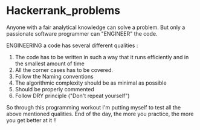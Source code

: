 # Hackerrank_problems

Anyone with a fair analytical knowledge can solve a problem. But only a passionate software programmer can "ENGINEER" the code.  

ENGINEERING a code has several different qualities :
1. The code has to be written in such a way that it runs efficiently and in the smallest amount of time </br>
2. All the corner cases has to be covered.
3. Follow the Naming conventions
4. The algorithmic complexity should be as minimal as possible
5. Should be properly commented
6. Follow DRY principle ("Don't repeat yourself")


So through this programming workout I'm putting myself to test all the above mentioned qualities. End of the day, the more you practice, the more you get better at it !! 
